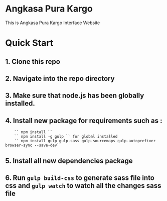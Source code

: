 # Angkasa Pura Kargo
This is Angkasa Pura Kargo Interface Website

# Quick Start
## 1. Clone this repo
## 2. Navigate into the repo directory
## 3. Make sure that node.js has been globally installed.
## 4. Install new package for requirements such as :
        `` npm install ``
        `` npm install -g gulp `` for global installed
        `` npm install gulp gulp-sass gulp-sourcemaps gulp-autoprefixer browser-sync --save-dev``
## 5. Install all new dependencies package
## 6. Run ``gulp build-css`` to generate sass file into css and ``gulp watch`` to watch all the changes sass file
